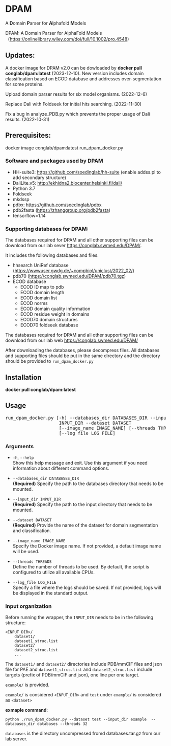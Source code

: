 # DPAM
A **D**omain **P**arser for **A**lphafold **M**odels 

DPAM: A Domain Parser for AlphaFold Models （https://onlinelibrary.wiley.com/doi/full/10.1002/pro.4548)

## Updates:
A docker image for DPAM v2.0 can be dowloaded by **docker pull conglab/dpam:latest** (2023-12-10). New version includes domain classification based on ECOD database and addresses over-segmentation for some proteins. 

Upload domain parser results for six model organisms.  (2022-12-6)

Replace Dali with Foldseek for initial hits searching. (2022-11-30)

Fix a bug in analyze_PDB.py which prevents the proper usage of Dali results. (2022-10-31)
## Prerequisites: 
docker image conglab/dpam:latest 
run_dpam_docker.py 

### Software and packages used by DPAM
- HH-suite3: https://github.com/soedinglab/hh-suite (enable addss.pl to add secondary structure)
- DaliLite.v5: http://ekhidna2.biocenter.helsinki.fi/dali/
- Python 3.7
- Foldseek 
- mkdssp
- pdbx: https://github.com/soedinglab/pdbx
- pdb2fasta (https://zhanggroup.org/pdb2fasta)
- tensorflow=1.14


### Supporting databases for DPAM:

The databases required for DPAM and all other supporting files can be download from our lab sever https://conglab.swmed.edu/DPAM/. 
  
It includes the following databases and files. </p>
- hhsearch UniRef database (https://wwwuser.gwdg.de/~compbiol/uniclust/2022_02/)
- pdb70 (https://conglab.swmed.edu/DPAM/pdb70.tgz)
- ECOD database 
  - ECOD ID map to pdb
  - ECOD domain length
  - ECOD domain list
  - ECOD norms 
  - ECOD domain quality information
  - ECOD residue weight in domains 
  - ECOD70 domain structures 
  - ECOD70 foldseek database

The databases required for DPAM and all other supporting files can be download from our lab web https://conglab.swmed.edu/DPAM/

After downloading the databases, please decompress files. All databases and supporting files should be put in the same directory and the directory should be provided to `run_dpam_docker.py` 
    
## Installation
**docker pull conglab/dpam:latest**

## Usage
<pre>run_dpam_docker.py [-h] --databases_dir DATABASES_DIR --input_dir
                    INPUT_DIR --dataset DATASET
                    [--image_name IMAGE_NAME] [--threads THREADS]
                    [--log_file LOG_FILE]</pre>

### Arguments

- `-h`, `--help`  
  Show this help message and exit. Use this argument if you need information about different command options.

- `--databases_dir DATABASES_DIR`  
  **(Required)** Specify the path to the databases directory that needs to be mounted.

- `--input_dir INPUT_DIR`  
  **(Required)** Specify the path to the input directory that needs to be mounted.

- `--dataset DATASET`  
  **(Required)** Provide the name of the dataset for domain segmentation and classification.

- `--image_name IMAGE_NAME`  
  Specify the Docker image name. If not provided, a default image name will be used.

- `--threads THREADS`  
  Define the number of threads to be used. By default, the script is configured to utilize all available CPUs.

- `--log_file LOG_FILE`  
  Specify a file where the logs should be saved. If not provided, logs will be displayed in the standard output.

### Input organization

Before running the wrapper, the `INPUT_DIR` needs to be in the following structure:
    
    <INPUT_DIR>/
        dataset1/
        dataset1_struc.list
        dataset2/
        dataset2_struc.list
        ...


The `dataset1/` and `dataset2/` directories include PDB/mmCIF files and json file for PAE and `dataset1_struc.list` and `dataset2_struc.list` include targets (prefix of PDB/mmCIF and json), one line per one target.

`example/` is provided.

`example/` is considered `<INPUT_DIR>` and `test` under `example/` is considered as `<dataset>`

**exmaple command**:

`python ./run_dpam_docker.py --dataset test --input_dir example  --databases_dir databases --threads 32`

`databases` is the directory uncompressed fromd databases.tar.gz from our lab server. 

